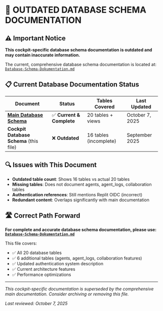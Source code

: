 # 🚨 OUTDATED DATABASE SCHEMA DOCUMENTATION

## ⚠️ Important Notice

**This cockpit-specific database schema documentation is outdated and may contain inaccurate information.**

The current, comprehensive database schema documentation is located at: [`Database-Schema-Dokumentation.md`](./Database-Schema-Dokumentation.md)

## 📋 Current Database Documentation Status

| Document | Status | Tables Covered | Last Updated |
|----------|--------|----------------|--------------|
| **[Main Database Schema](./Database-Schema-Dokumentation.md)** | ✅ **Current & Complete** | 20 tables + views | October 7, 2025 |
| **Cockpit Database Schema** (this file) | ❌ **Outdated** | 16 tables (incomplete) | September 2025 |

## 🔍 Issues with This Document

- **Outdated table count**: Shows 16 tables vs actual 20 tables
- **Missing tables**: Does not document agents, agent_logs, collaboration tables
- **Authentication references**: Still mentions Replit OIDC (incorrect)
- **Redundant content**: Overlaps significantly with main documentation

## 🛣️ Correct Path Forward

**For complete and accurate database schema documentation, please use: [`Database-Schema-Dokumentation.md`](./Database-Schema-Dokumentation.md)**

This file covers:
- ✅ All 20 database tables
- ✅ 6 additional tables (agents, agent_logs, collaboration features)
- ✅ Updated authentication system description
- ✅ Current architecture features
- ✅ Performance optimizations

---

*This cockpit-specific documentation is superseded by the comprehensive main documentation. Consider archiving or removing this file.*

*Last reviewed: October 7, 2025*
